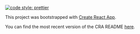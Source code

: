 [![code style: prettier](https://img.shields.io/badge/code_style-prettier-ff69b4.svg?style=flat-square)](https://github.com/prettier/prettier)

This project was bootstrapped with [Create React App](https://github.com/facebookincubator/create-react-app).

You can find the most recent version of the CRA README [here](https://github.com/facebookincubator/create-react-app/blob/master/packages/react-scripts/template/README.md).
